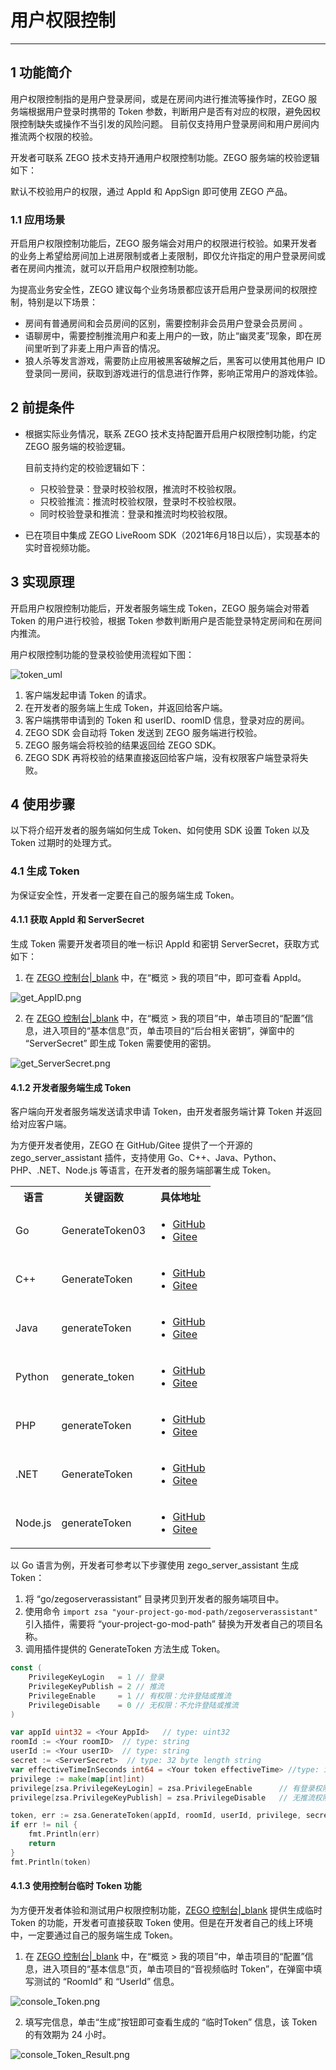 # 用户权限控制

---

## 1 功能简介

用户权限控制指的是用户登录房间，或是在房间内进行推流等操作时，ZEGO 服务端根据用户登录时携带的 Token 参数，判断用户是否有对应的权限，避免因权限控制缺失或操作不当引发的风险问题。
目前仅支持用户登录房间和用户房间内推流两个权限的校验。

<div class="mk-warning">


开发者可联系 ZEGO 技术支持开通用户权限控制功能。ZEGO 服务端的校验逻辑如下：

默认不校验用户的权限，通过 AppId 和 AppSign 即可使用 ZEGO 产品。

</div>

### 1.1 应用场景

开启用户权限控制功能后，ZEGO 服务端会对用户的权限进行校验。如果开发者的业务上希望给房间加上进房限制或者上麦限制，即仅允许指定的用户登录房间或者在房间内推流，就可以开启用户权限控制功能。

为提高业务安全性，ZEGO 建议每个业务场景都应该开启用户登录房间的权限控制，特别是以下场景：

- 房间有普通房间和会员房间的区别，需要控制非会员用户登录会员房间 。
- 语聊房中，需要控制推流用户和麦上用户的一致，防止“幽灵麦”现象，即在房间里听到了非麦上用户声音的情况。
- 狼人杀等发言游戏，需要防止应用被黑客破解之后，黑客可以使用其他用户 ID 登录同一房间，获取到游戏进行的信息进行作弊，影响正常用户的游戏体验。


## 2 前提条件

- 根据实际业务情况，联系 ZEGO 技术支持配置开启用户权限控制功能，约定 ZEGO 服务端的校验逻辑。

    <div class="mk-hint">
    
    目前支持约定的校验逻辑如下：
    - 只校验登录：登录时校验权限，推流时不校验权限。
    - 只校验推流：推流时校验权限，登录时不校验权限。
    - 同时校验登录和推流：登录和推流时均校验权限。

    </div>

- 已在项目中集成 ZEGO LiveRoom SDK（2021年6月18日以后），实现基本的实时音视频功能。


## 3 实现原理

开启用户权限控制功能后，开发者服务端生成 Token，ZEGO 服务端会对带着 Token 的用户进行校验，根据 Token 参数判断用户是否能登录特定房间和在房间内推流。


用户权限控制功能的登录校验使用流程如下图：

![token_uml](/Pics/QuickStart/token_uml.png)

1. 客户端发起申请 Token 的请求。
2. 在开发者的服务端上生成 Token，并返回给客户端。
3. 客户端携带申请到的 Token 和 userID、roomID 信息，登录对应的房间。
4. ZEGO SDK 会自动将 Token 发送到 ZEGO 服务端进行校验。
5. ZEGO 服务端会将校验的结果返回给 ZEGO SDK。
6. ZEGO SDK 再将校验的结果直接返回给客户端，没有权限客户端登录将失败。



## 4 使用步骤

以下将介绍开发者的服务端如何生成 Token、如何使用 SDK 设置 Token 以及 Token 过期时的处理方式。

### 4.1 生成 Token

<div class="mk-warning">


为保证安全性，开发者一定要在自己的服务端生成 Token。 
</div>



#### 4.1.1 获取 AppId 和 ServerSecret

生成 Token 需要开发者项目的唯一标识 AppId 和密钥 ServerSecret，获取方式如下：

1. 在 [ZEGO 控制台\|_blank](https://console.zego.im/) 中，在“概览 > 我的项目”中，即可查看 AppId。

![get_AppID.png](/Pics/QuickStart/get_AppID.png)

2. 在 [ZEGO 控制台\|_blank](https://console.zego.im/) 中，在“概览 > 我的项目”中，单击项目的“配置”信息，进入项目的“基本信息”页，单击项目的“后台相关密钥”，弹窗中的 “ServerSecret” 即生成 Token 需要使用的密钥。

![get_ServerSecret.png](/Pics/QuickStart/get_ServerSecret.png)


#### 4.1.2 开发者服务端生成 Token

<div class="mk-hint">


客户端向开发者服务端发送请求申请 Token，由开发者服务端计算 Token 并返回给对应客户端。
</div>


为方便开发者使用，ZEGO 在 GitHub/Gitee 提供了一个开源的 zego_server_assistant 插件，支持使用 Go、C++、Java、Python、PHP、.NET、Node.js 等语言，在开发者的服务端部署生成 Token。

<table>
  <colgroup>
    <col>
    <col>
    <col>
  </colgroup>
  <tbody><tr>
    <th>语言</th>
    <th>关键函数</th>
    <th>具体地址</th>
  </tr>
  <tr>
    <td>Go</td>
    <td>GenerateToken03</td>
    <td><ul><li><a target="_blank" href="https://github.com/zegoim/zego_server_assistant/blob/release/github/token/go/src/token03">GitHub</a></li><li><a target="_blank" href="https://gitee.com/zegodev_admin/zego_server_assistant/blob/release/github/token/go/src/token03">Gitee</a></li></ul></td>
  </tr>
  <tr>
    <td>C++</td>
    <td>GenerateToken</td>
    <td><ul><li><a target="_blank" href="https://github.com/zegoim/zego_server_assistant/blob/release/github/token/c%2B%2B/token03">GitHub</a></li><li><a target="_blank" href="https://gitee.com/zegodev_admin/zego_server_assistant/tree/release/github/token/c++/token03">Gitee</a></li></ul></td>
  </tr>
  <tr>
    <td>Java</td>
    <td>generateToken</td>
    <td><ul><li><a target="_blank" href="https://github.com/zegoim/zego_server_assistant/tree/release/github/token/java/token03">GitHub</a></li><li><a target="_blank" href="https://gitee.com/zegodev_admin/zego_server_assistant/tree/release/github/token/java/token03">Gitee</a></li></ul></td>
  </tr>
  <tr>
    <td>Python</td>
    <td>generate_token</td>
    <td><ul><li><a target="_blank" href="https://github.com/zegoim/zego_server_assistant/tree/release/github/token/python/token03">GitHub</a></li><li><a target="_blank" href="https://gitee.com/zegodev_admin/zego_server_assistant/tree/release/github/token/python/token03">Gitee</a></li></ul></td>
  </tr>
  <tr>
    <td>PHP</td>
    <td>generateToken</td>
    <td><ul><li><a target="_blank" href="https://github.com/zegoim/zego_server_assistant/tree/release/github/token/php/token03">GitHub</a></li><li><a target="_blank" href="https://gitee.com/zegodev_admin/zego_server_assistant/tree/release/github/token/php/token03">Gitee</a></li></ul></td>
  </tr>
  <tr>
    <td>.NET</td>
    <td>GenerateToken</td>
    <td><ul><li><a target="_blank" href="https://github.com/zegoim/zego_server_assistant/tree/release/github/token/.net/token03">GitHub</a></li><li><a target="_blank" href="https://gitee.com/zegodev_admin/zego_server_assistant/tree/release/github/token/.net/token03">Gitee</a></li></ul></td>
  </tr>
  <tr>
    <td>Node.js</td>
    <td>generateToken</td>
    <td><ul><li><a target="_blank" href="https://github.com/zegoim/zego_server_assistant/tree/release/github/token/nodejs/token03">GitHub</a></li><li><a target="_blank" href="https://gitee.com/zegodev_admin/zego_server_assistant/tree/release/github/token/nodejs/token03">Gitee</a></li></ul></td>
  </tr>
</tbody></table>


以 Go 语言为例，开发者可参考以下步骤使用 zego_server_assistant 生成 Token：


1. 将 “go/zegoserverassistant” 目录拷贝到开发者的服务端项目中。
2. 使用命令 `import zsa "your-project-go-mod-path/zegoserverassistant"` 引入插件，需要将 “your-project-go-mod-path” 替换为开发者自己的项目名称。
3. 调用插件提供的 GenerateToken 方法生成 Token。




```go
const (
	PrivilegeKeyLogin   = 1 // 登录
	PrivilegeKeyPublish = 2 // 推流
	PrivilegeEnable     = 1 // 有权限：允许登陆或推流
	PrivilegeDisable    = 0 // 无权限：不允许登陆或推流
)

var appId uint32 = <Your AppId>   // type: uint32
roomId := <Your roomID>  // type: string
userId := <Your userID>  // type: string
secret := <ServerSecret>  // type: 32 byte length string
var effectiveTimeInSeconds int64 = <Your token effectiveTime> //type: int64; unit: s
privilege := make(map[int]int)
privilege[zsa.PrivilegeKeyLogin] = zsa.PrivilegeEnable      // 有登录权限
privilege[zsa.PrivilegeKeyPublish] = zsa.PrivilegeDisable   // 无推流权限

token, err := zsa.GenerateToken(appId, roomId, userId, privilege, secret, effectiveTimeInSeconds)
if err != nil {
    fmt.Println(err)
    return
}
fmt.Println(token)
```




#### 4.1.3 使用控制台临时 Token 功能

<div class="mk-hint">


为方便开发者体验和测试用户权限控制功能，[ZEGO 控制台\|_blank](https://console.zego.im/) 提供生成临时 Token 的功能，开发者可直接获取 Token 使用。但是在开发者自己的线上环境中，一定要通过自己的服务端生成 Token。
</div>


1. 在 [ZEGO 控制台\|_blank](https://console.zego.im/) 中，在“概览 > 我的项目”中，单击项目的“配置”信息，进入项目的“基本信息”页，单击项目的“音视频临时 Token”，在弹窗中填写测试的 “RoomId” 和 “UserId” 信息。

![console_Token.png](/Pics/QuickStart/console_Token.png)

2. 填写完信息，单击“生成”按钮即可查看生成的 “临时Token” 信息，该 Token 的有效期为 24 小时。

![console_Token_Result.png](/Pics/QuickStart/console_Token_Result.png)













